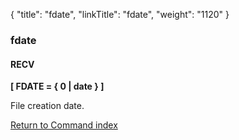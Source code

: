 {
    "title": "fdate",
    "linkTitle": "fdate",
    "weight": "1120"
}<span id="fdate"></span>

### fdate

#### RECV

**\[ FDATE
= { 0
| date } \]**

File creation date.

[Return to Command index](../../)

 
